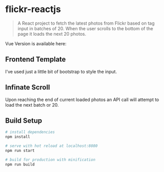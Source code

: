 # flickr-reactjs

> A React project to fetch the latest photos from Flickr based on tag input in batches of 20. When the user scrolls to the bottom of the page it loads the next 20 photos.


Vue Version is available here: 

## Frontend Template
I've used just a little bit of bootstrap to style the input. 


## Infinate Scroll
Upon reaching the end of current loaded photos an API call will attempt to load the next batch or 20.


## Build Setup

``` bash
# install dependencies
npm install

# serve with hot reload at localhost:8080
npm run start

# build for production with minification
npm run build

```